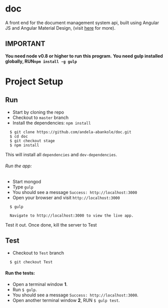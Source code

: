 # doc
A front end for the document management system api, built using Angular JS and Angular Material Design, (visit [here](http://do-c.herokuapp.com) for more).

## IMPORTANT

**You need node v0.8 or higher to run this program.**
**You need gulp installed globally, RUN`npm install -g gulp`**

# Project Setup
## Run

  - Start by cloning the repo
  - Checkout to `master` branch
  - Install the dependencies: `npm install`

```
  $ git clone https://github.com/andela-abankole/doc.git
  $ cd doc
  $ git checkout stage
  $ npm install 
```
This will install all `dependencies` and `dev-dependencies`.

###### Run the app:

 - Start mongod
 - Type `gulp`
 - You should see a message `Success: http://localhost:3000`
 - Open your browser and visit `http://localhost:3000`

```
  $ gulp
  
  Navigate to http://localhost:3000 to view the live app.
```

Test it out. Once done, kill the server to Test

## Test

  - Checkout to `Test` branch

```
  $ git checkout Test
```

#### Run the tests:

 - Open a terminal window **1**.
 - Run `$ gulp`.
 - You should see a message `Success: http://localhost:3000`.
 - Open another terminal window **2**, RUN `$ gulp test`.
